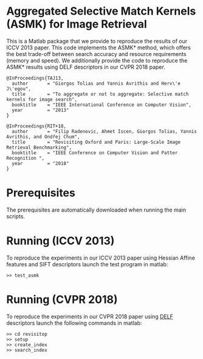 # Aggregated Selective Match Kernels (ASMK) for Image Retrieval

This is a Matlab package that we provide to reproduce the results 
of our ICCV 2013 paper. This code implements the ASMK* method, 
which offers the best trade-off between search accuracy and resource
 requirements (memory and speed). We additionally provide the code to 
reproduce the ASMK* results using DELF descriptors in our CVPR 2018 paper.

```
@InProceedings{TAJ13,
  author       = "Giorgos Tolias and Yannis Avrithis and Herv\'e J\'egou",
  title        = "To aggregate or not to aggregate: Selective match kernels for image search",
  booktitle    = "IEEE International Conference on Computer Vision",
  year         = "2013"
}
```

```
@InProceedings{RIT+18,
  author       = "Filip Radenovic, Ahmet Iscen, Giorgos Tolias, Yannis Avrithis, and Ondřej Chum",
  title        = "Revisiting Oxford and Paris: Large-Scale Image Retrieval Benchmarking",
  booktitle    = "IEEE Conference on Computer Vision and Patter Recognition ",
  year         = "2018"
}
```

# Prerequisites

The prerequisites are automatically downloaded when running the main scripts.

# Running (ICCV 2013)

To reproduce the experiments in our ICCV 2013 paper using Hessian Affine features and
SIFT descriptors launch the test program in matlab:
```
>> test_asmk
```

# Running (CVPR 2018)

To reproduce the experiments in our CVPR 2018 paper using [DELF](https://arxiv.org/abs/1612.06321) descriptors 
launch the following commands in matlab:

```
>> cd revisitop
>> setup
>> create_index
>> search_index
```
